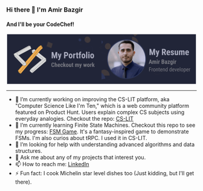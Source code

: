 ### Hi there 👋 I'm Amir Bazgir
#### And I'll be your CodeChef!
<div style="display: flex; justify-content: center; align-items: center; flex-wrap: wrap;">
    <a href="https://b-amir.link" target="_blank">
        <img src="https://github.com/b-amir/b-amir/blob/main/portfolio%20cover.png?raw=true" alt="Portfolio Cover" width="250"/>
    </a>
<span/>
    <a href="https://b-amir.storage.iran.liara.space/resume/Amir_Bazgir_Resume.pdf" target="_blank">
        <img src="https://github.com/b-amir/b-amir/blob/main/resume%20cover-min.png?raw=true" alt="Resume Cover" width="250"/>
    </a>
</div>
<hr>

- 🔭 I’m currently working on improving the CS-LIT platform, aka "Computer Science Like I'm Ten," which is a web community platform featured on Product Hunt. Users explain complex CS subjects using everyday analogies. Checkout the repo: [CS-LIT](https://github.com/b-amir/cs-lit)
- 🌱 I’m currently learning Finite State Machines. Checkout this repo to see my progress: [FSM Game](https://github.com/b-amir/fsm-game). It's a fantasy-inspired game to demonstrate FSMs. I'm also curios about tRPC. I used it in CS-LIT.
- 🤔 I’m looking for help with understanding advanced algorithms and data structures.
- 💬 Ask me about any of my projects that interest you.
- 📫 How to reach me: [LinkedIn](https://www.linkedin.com/in/amirbazgir)
- ⚡ Fun fact: I cook Michelin star level dishes too (Just kidding, but I'll get there).
